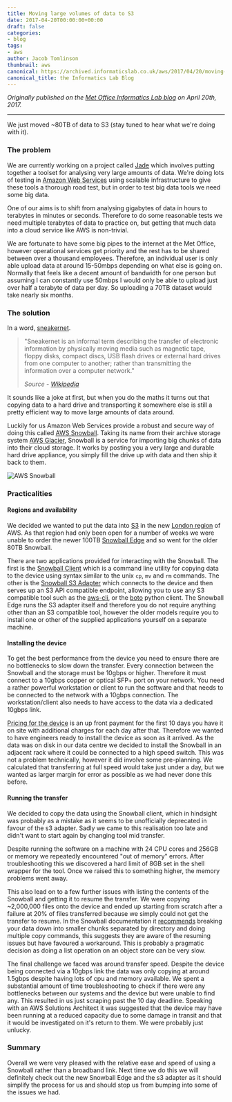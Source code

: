 ```yaml
---
title: Moving large volumes of data to S3
date: 2017-04-20T00:00:00+00:00
draft: false
categories:
- blog
tags:
- aws
author: Jacob Tomlinson
thumbnail: aws
canonical: https://archived.informaticslab.co.uk/aws/2017/04/20/moving-70-terrabytes-to-s3.html
canonical_title: the Informatics Lab Blog
---
```


_Originally published on the [Met Office Informatics Lab blog](https://archived.informaticslab.co.uk/aws/2017/04/20/moving-70-terrabytes-to-s3.html) on April 20th, 2017._

---

We just moved ~80TB of data to S3 (stay tuned to hear what we're doing with it).

### The problem

We are currently working on a project called [Jade][jade] which involves putting together a toolset for analysing very large amounts of data. We're doing lots of testing in [Amazon Web Services][aws] using scalable infrastructure to give these tools a thorough road test, but in order to test big data tools we need some big data.

One of our aims is to shift from analysing gigabytes of data in hours to terabytes in minutes or seconds. Therefore to do some reasonable tests we need multiple terabytes of data to practice on, but getting that much data into a cloud service like AWS is non-trivial.

We are fortunate to have some big pipes to the internet at the Met Office, however operational services get priority and the rest has to be shared between over a thousand employees. Therefore, an individual user is only able upload data at around 15-50mbps depending on what else is going on. Normally that feels like a decent amount of bandwidth for one person but assuming I can constantly use 50mbps I would only be able to upload just over half a terabyte of data per day. So uploading a 70TB dataset would take nearly six months.

### The solution

In a word, [sneakernet][xkcd-sneakernet].

> "Sneakernet is an informal term describing the transfer of electronic information by physically moving media such as magnetic tape, floppy disks, compact discs, USB flash drives or external hard drives from one computer to another; rather than transmitting the information over a computer network."
>
> _Source - [Wikipedia][sneakernet]_

It sounds like a joke at first, but when you do the maths it turns out that copying data to a hard drive and transporting it somewhere else is still a pretty efficient way to move large amounts of data around.

Luckily for us Amazon Web Services provide a robust and secure way of doing this called [AWS Snowball][aws-snowball]. Taking its name from their archive storage system [AWS Glacier][aws-glacier], Snowball is a service for importing big chunks of data into their cloud storage. It works by posting you a very large and durable hard drive appliance, you simply fill the drive up with data and then ship it back to them.

![AWS Snowball](https://i.imgur.com/J4jD23mh.jpg)

### Practicalities

#### Regions and availability

We decided we wanted to put the data into [S3][aws-s3] in the new [London region][aws-london-region] of AWS. As that region had only been open for a number of weeks we were unable to order the newer 100TB [Snowball Edge][aws-snowball-edge] and so went for the older 80TB Snowball.

There are two applications provided for interacting with the Snowball. The first is the [Snowball Client][aws-snowball-client] which is a command line utility for copying data to the device using syntax similar to the unix `cp`, `mv` and `rm` commands. The other is the [Snowball S3 Adapter][aws-snowball-s3-adapter] which connects to the device and then serves up an S3 API compatible endpoint, allowing you to use any S3 compatible tool such as the [aws-cli][aws-cli], or the [boto][boto] python client. The Snowball Edge runs the S3 adapter itself and therefore you do not require anything other than an S3 compatible tool, however the older models require you to install one or other of the supplied applications yourself on a separate machine.

#### Installing the device

To get the best performance from the device you need to ensure there are no bottlenecks to slow down the transfer. Every connection between the Snowball and the storage must be 10gbps or higher. Therefore it must connect to a 10gbps copper or optical SFP+ port on your network. You need a rather powerful workstation or client to run the software and that needs to be connected to the network with a 10gbps connection. The workstation/client also needs to have access to the data via a dedicated 10gbps link.

[Pricing for the device][aws-snowball-pricing] is an up front payment for the first 10 days you have it on site with additional charges for each day after that. Therefore we wanted to have engineers ready to install the device as soon as it arrived. As the data was on disk in our data centre we decided to install the Snowball in an adjacent rack where it could be connected to a high speed switch. This was not a problem technically, however it did involve some pre-planning. We calculated that transferring at full speed would take just under a day, but we wanted as larger margin for error as possible as we had never done this before.

#### Running the transfer

We decided to copy the data using the Snowball client, which in hindsight was probably as a mistake as it seems to be unofficially deprecated in favour of the s3 adapter. Sadly we came to this realisation too late and didn't want to start again by changing tool mid transfer.

Despite running the software on a machine with 24 CPU cores and 256GB or memory we repeatedly encountered "out of memory" errors. After troubleshooting this we discovered a hard limit of 8GB set in the shell wrapper for the tool. Once we raised this to something higher, the memory problems went away.

This also lead on to a few further issues with listing the contents of the Snowball and getting it to resume the transfer. We were copying ~2,000,000 files onto the device and ended up starting from scratch after a failure at 20%  of files transferred because we simply could not get the transfer to resume. In the Snowball documentation it [recommends][aws-snowball-recommendations] breaking your data down into smaller chunks separated by directory and doing multiple copy commands, this suggests they are aware of the resuming issues but have favoured a workaround. This is probably a pragmatic decision as doing a list operation on an object store can be very slow.

The final challenge we faced was around transfer speed. Despite the device being connected via a 10gbps link the data was only copying at around 1.5gbps despite having lots of cpu and memory available. We spent a substantial amount of time troubleshooting to check if there were any bottlenecks between our systems and the device but were unable to find any. This resulted in us just scraping past the 10 day deadline. Speaking with an AWS Solutions Architect it was suggested that the device may have been running at a reduced capacity due to some damage in transit and that it would be investigated on it's return to them. We were probably just unlucky.

### Summary

Overall we were very pleased with the relative ease and speed of using a Snowball rather than a broadband link. Next time we do this we will definitely check out the new Snowball Edge and the s3 adapter as it should simplify the process for us and should stop us from bumping into some of the issues we had.

[aws]: https://aws.amazon.com
[aws-cli]: https://aws.amazon.com/cli/
[aws-glacier]: https://aws.amazon.com/glacier/
[aws-london-region]: https://aws.amazon.com/blogs/aws/now-open-aws-london-region/
[aws-snowball]: https://aws.amazon.com/snowball/
[aws-snowball-client]: http://docs.aws.amazon.com/snowball/latest/ug/using-client.html
[aws-snowball-edge]: https://aws.amazon.com/snowball-edge/
[aws-snowball-pricing]: https://aws.amazon.com/snowball/pricing/
[aws-snowball-recommendations]: http://docs.aws.amazon.com/snowball/latest/ug/transfer-petabytes.html
[aws-snowball-s3-adapter]: http://docs.aws.amazon.com/snowball/latest/ug/snowball-transfer-adapter.html
[aws-s3]: https://aws.amazon.com/s3/
[boto]: https://github.com/boto/boto3
[jade]: http://www.informaticslab.co.uk/projects/jade.html
[sneakernet]: https://en.wikipedia.org/wiki/Sneakernet
[xkcd-sneakernet]: https://what-if.xkcd.com/31/
